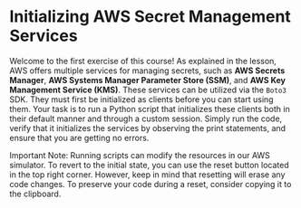 # Initializing AWS Secret Management Services

Welcome to the first exercise of this course! As explained in the lesson, AWS offers multiple services for managing secrets, such as **AWS Secrets Manager**, **AWS Systems Manager Parameter Store (SSM)**, and **AWS Key Management Service (KMS)**. These services can be utilized via the `Boto3` SDK. They must first be initialized as clients before you can start using them. Your task is to run a Python script that initializes these clients both in their default manner and through a custom session. Simply run the code, verify that it initializes the services by observing the print statements, and ensure that you are getting no errors.

Important Note: Running scripts can modify the resources in our AWS simulator. To revert to the initial state, you can use the reset button located in the top right corner. However, keep in mind that resetting will erase any code changes. To preserve your code during a reset, consider copying it to the clipboard.